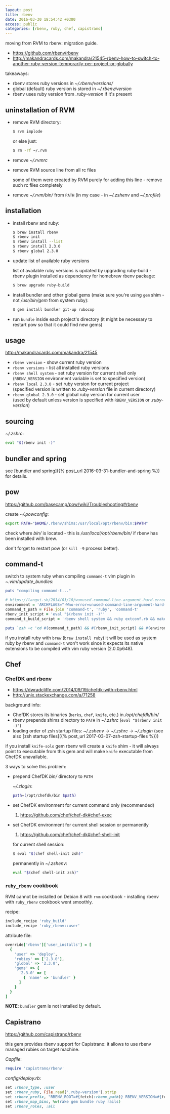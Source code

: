 ```yaml
---
layout: post
title: rbenv
date: 2016-03-30 18:54:42 +0300
access: public
categories: [rbenv, ruby, chef, capistrano]
---
```


moving from RVM to rbenv: migration guide.

<!-- more -->

- <https://github.com/rbenv/rbenv>
- <http://makandracards.com/makandra/21545-rbenv-how-to-switch-to-another-ruby-version-temporarily-per-project-or-globally>

takeaways:

- rbenv stores ruby versions in _~/.rbenv/versions/_
- global (default) ruby version is stored in _~/.rbenv/version_
- rbenv uses ruby version from _.ruby-version_ if it's present

## uninstallation of RVM

- remove RVM directory:

  ```sh
  $ rvm implode
  ```

  or else just:

  ```sh
  $ rm -rf ~/.rvm
  ```

- remove _~/.rvmrc_
- remove RVM source line from all rc files

  some of them were created by RVM purely for adding this line -
  remove such rc files completely

- remove _~/.rvm/bin/_ from `PATH` (in my case - in _~/.zshenv_ and _~/.profile_)

## installation

- install rbenv and ruby:

  ```sh
  $ brew install rbenv
  $ rbenv init
  $ rbenv install --list
  $ rbenv install 2.3.0
  $ rbenv global 2.3.0
  ```

- update list of available ruby versions

  list of available ruby versions is updated by upgrading ruby-build -
  rbenv plugin installed as dependency for homebrew rbenv package:

  ```sh
  $ brew upgrade ruby-build
  ```

- install bundler and other global gems
  (make sure you're using `gem` shim - not _/usr/bin/gem_ from system ruby):

  ```sh
  $ gem install bundler git-up rubocop
  ```

- run `bundle` inside each project's directory
  (it might be necessary to restart pow so that it could find new gems)

## usage

<http://makandracards.com/makandra/21545>

- `rbenv version` - show current ruby version
- `rbenv versions` - list all installed ruby versions
- `rbenv shell system` - set ruby version for current shell only<br>
  (`RBENV_VERSION` environment variable is set to specified version)
- `rbenv local 2.3.0` - set ruby version for current project<br>
  (specified version is written to _.ruby-version_ file in current directory)
- `rbenv global 2.3.0` - set global ruby version for current user<br>
  (used by default unless version is specified with `RBENV_VERSION` or _.ruby-version_)

## sourcing

_~/.zshrc_:

```sh
eval "$(rbenv init -)"
```

## bundler and spring

see [bundler and spring]({% post_url 2016-03-31-bundler-and-spring %}) for details.

## pow

<https://github.com/basecamp/pow/wiki/Troubleshooting#rbenv>

create _~/.powconfig_:

```sh
export PATH="$HOME/.rbenv/shims:/usr/local/opt/rbenv/bin:$PATH"
```

check where _bin/_ is located - this is _/usr/local/opt/rbenv/bin/_
if rbenv has been installed with brew.

don't forget to restart pow (or `kill -9` process better).

## command-t

switch to system ruby when compiling `command-t` vim plugin in _~.vim/update_bundles_:

```ruby
puts "compiling command-t..."

# https://langui.sh/2014/03/10/wunused-command-line-argument-hard-error-in-future-is-a-harsh-mistress
environment = 'ARCHFLAGS="-Wno-error=unused-command-line-argument-hard-error-in-future"'
command_t_path = File.join 'command-t', 'ruby', 'command-t'
rbenv_init_script = 'eval "$(rbenv init -)"'
command_t_build_script = 'rbenv shell system && ruby extconf.rb && make'

puts `zsh -c 'cd #{command_t_path} && #{rbenv_init_script} && #{environment} #{command_t_build_script}'`
```

if you install ruby with `brew` (`brew install ruby`) it will be used as
system ruby by rbenv and `command-t` won't work since it expects
its native extensions to be compiled with vim ruby version (2.0.0p648).

## Chef

### ChefDK and rbenv

- <https://dwradcliffe.com/2014/09/19/chefdk-with-rbenv.html>
- <http://unix.stackexchange.com/a/71258>

background info:

- ChefDK stores its binaries (`berks`, `chef`, `knife`, etc.) in _/opt/chefdk/bin/_
- rbenv prepends shims directory to `PATH` in _~/.zshrc_ (`eval "$(rbenv init -)"`)
- loading order of zsh startup files: _~/.zshenv_ -> _~/.zshrc_ -> _~/.zlogin_
  (see also [zsh startup files]({% post_url 2017-03-07-zsh-startup-files %}))

if you install `knife-solo` gem rbenv will create a `knife` shim -
it will always point to executable from this gem and will make
`knife` executable from ChefDK unavailable.

3 ways to solve this problem:

- prepend ChefDK _bin/_ directory to `PATH`

  _~/.zlogin_:

  ```sh
  path=(/opt/chefdk/bin $path)
  ```

- set ChefDK environment for current command only (recommended)

  1. <https://github.com/chef/chef-dk#chef-exec>

- set ChefDK environment for current shell session or permanently

  1. <https://github.com/chef/chef-dk#chef-shell-init>

  for current shell session:

  ```sh
  $ eval "$(chef shell-init zsh)"
  ```

  permanently in _~/.zshenv_:

  ```zsh
  eval "$(chef shell-init zsh)"
  ```

### `ruby_rbenv` cookbook

RVM cannot be installed on Debian 8 with `rvm` cookbook -
installing rbenv with `ruby_rbenv` cookbook went smoothly.

recipe:

```ruby
include_recipe 'ruby_build'
include_recipe 'ruby_rbenv::user'
```

attribute file:

```ruby
override['rbenv']['user_installs'] = [
  {
    'user' => 'deploy',
    'rubies' => ['2.3.0'],
    'global' => '2.3.0',
    'gems' => {
      '2.3.0' => [
        { 'name' => 'bundler' }
      ]
    }
  }
]
```

**NOTE**: `bundler` gem is not installed by default.

## Capistrano

<https://github.com/capistrano/rbenv>

this gem provides rbenv support for Capistrano:
it allows to use rbenv managed rubies on target machine.

_Capfile_:

```ruby
require 'capistrano/rbenv'
```

_config/deploy.rb_:

```ruby
set :rbenv_type, :user
set :rbenv_ruby, File.read('.ruby-version').strip
set :rbenv_prefix, "RBENV_ROOT=#{fetch(:rbenv_path)} RBENV_VERSION=#{fetch(:rbenv_ruby)} #{fetch(:rbenv_path)}/bin/rbenv exec"
set :rbenv_map_bins, %w(rake gem bundle ruby rails)
set :rbenv_roles, :all
```
